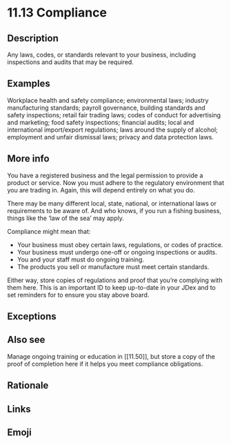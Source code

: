 # 11.13 Compliance

## Description

Any laws, codes, or standards relevant to your business, including inspections and audits that may be required.

## Examples

Workplace health and safety compliance; environmental laws; industry manufacturing standards; payroll governance, building standards and safety inspections; retail fair trading laws; codes of conduct for advertising and marketing; food safety inspections; financial audits; local and international import/export regulations; laws around the supply of alcohol; employment and unfair dismissal laws; privacy and data protection laws.

## More info

You have a registered business and the legal permission to provide a product or service. Now you must adhere to the regulatory environment that you are trading in. Again, this will depend entirely on what you do.

There may be many different local, state, national, or international laws or requirements to be aware of. And who knows, if you run a fishing business, things like the ‘law of the sea’ may apply.

Compliance might mean that:

- Your business must obey certain laws, regulations, or codes of practice.
- Your business must undergo one-off or ongoing inspections or audits.
- You and your staff must do ongoing training.
- The products you sell or manufacture must meet certain standards.

Either way, store copies of regulations and proof that you’re complying with them here. This is an important ID to keep up-to-date in your JDex and to set reminders for to ensure you stay above board.

## Exceptions

## Also see

Manage ongoing training or education in [[11.50]], but store a copy of the proof of completion here if it helps you meet compliance obligations.

## Rationale

## Links

## Emoji
